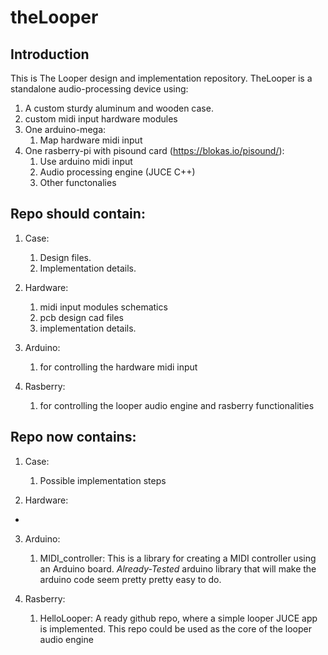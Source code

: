 # theLooper

## Introduction

This is The Looper design and implementation repository. TheLooper is a standalone audio-processing device using:

1. A custom sturdy aluminum and wooden case.
2. custom midi input hardware modules  
3. One arduino-mega:
	1. Map hardware midi input 
4. One rasberry-pi with pisound card (https://blokas.io/pisound/):
	1. Use arduino midi input
	2. Audio processing engine (JUCE C++)
	3. Other functonalies 



## Repo should contain:

1. Case: 
	1. Design files.
	2. Implementation details.

2. Hardware:  
	1. midi input modules schematics 
	2. pcb design cad files  
	3. implementation details.

3. Arduino: 
	1. for controlling the hardware midi input

4. Rasberry: 
	1. for controlling the looper audio engine and rasberry functionalities


## Repo now contains:

1. Case:
	1. Possible implementation steps

2. Hardware:  
-

3. Arduino: 
	1. MIDI_controller: This is a library for creating a MIDI controller using an Arduino board. *Already-Tested* arduino library that will make the arduino code seem pretty pretty easy to do.

4. Rasberry: 
	1. HelloLooper: A ready github repo, where a simple looper JUCE app is implemented. This repo could be used as the core of the looper audio engine 

